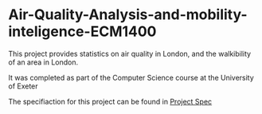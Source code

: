 # Air-Quality-Analysis-and-mobility-inteligence-ECM1400
This project provides statistics on air quality in London, and the walkibility of an area in London.

It was completed as part of the Computer Science course at the University of Exeter

The specifiaction for this project can be found in
[Project Spec](ECM1400_Continuous_Assessment_2022.pdf)
